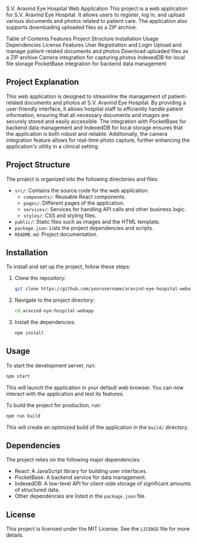 S.V. Aravind Eye Hospital Web Application
This project is a web application for S.V. Aravind Eye Hospital. It allows users to register, log in, and upload various documents and photos related to patient care. The application also supports downloading uploaded files as a ZIP archive.

Table of Contents
Features
Project Structure
Installation
Usage
Dependencies
License
Features
User Registration and Login
Upload and manage patient-related documents and photos
Download uploaded files as a ZIP archive
Camera integration for capturing photos
IndexedDB for local file storage
PocketBase integration for backend data management


## Project Explanation

This web application is designed to streamline the management of patient-related documents and photos at S.V. Aravind Eye Hospital. By providing a user-friendly interface, it allows hospital staff to efficiently handle patient information, ensuring that all necessary documents and images are securely stored and easily accessible. The integration with PocketBase for backend data management and IndexedDB for local storage ensures that the application is both robust and reliable. Additionally, the camera integration feature allows for real-time photo capture, further enhancing the application's utility in a clinical setting.

## Project Structure

The project is organized into the following directories and files:

- `src/`: Contains the source code for the web application.
    - `components/`: Reusable React components.
    - `pages/`: Different pages of the application.
    - `services/`: Services for handling API calls and other business logic.
    - `styles/`: CSS and styling files.
- `public/`: Static files such as images and the HTML template.
- `package.json`: Lists the project dependencies and scripts.
- `README.md`: Project documentation.

## Installation

To install and set up the project, follow these steps:

1. Clone the repository:
     ```sh
     git clone https://github.com/yourusername/aravind-eye-hospital-webapp.git
     ```
2. Navigate to the project directory:
     ```sh
     cd aravind-eye-hospital-webapp
     ```
3. Install the dependencies:
     ```sh
     npm install
     ```

## Usage

To start the development server, run:
```sh
npm start
```
This will launch the application in your default web browser. You can now interact with the application and test its features.

To build the project for production, run:
```sh
npm run build
```
This will create an optimized build of the application in the `build/` directory.

## Dependencies

The project relies on the following major dependencies:

- React: A JavaScript library for building user interfaces.
- PocketBase: A backend service for data management.
- IndexedDB: A low-level API for client-side storage of significant amounts of structured data.
- Other dependencies are listed in the `package.json` file.

## License

This project is licensed under the MIT License. See the `LICENSE` file for more details.
